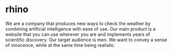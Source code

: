 # rhino
We are a company that produces new ways to check the weather by combining artificial intelligence with ease of use. Our main product is a website that you can use wherever you are and implements years of scientific discovery. Our target audience is men. We want to convey a sense of innocence, while at the same time being realistic.
